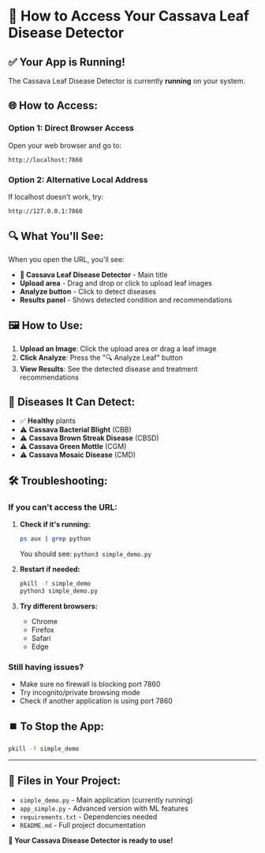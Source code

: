 # 🌿 How to Access Your Cassava Leaf Disease Detector

## ✅ **Your App is Running!**

The Cassava Leaf Disease Detector is currently **running** on your system.

## 🌐 **How to Access:**

### **Option 1: Direct Browser Access**
Open your web browser and go to:
```
http://localhost:7860
```

### **Option 2: Alternative Local Address**
If localhost doesn't work, try:
```
http://127.0.0.1:7860
```

## 🔍 **What You'll See:**

When you open the URL, you'll see:
- **🌿 Cassava Leaf Disease Detector** - Main title
- **Upload area** - Drag and drop or click to upload leaf images
- **Analyze button** - Click to detect diseases
- **Results panel** - Shows detected condition and recommendations

## 🖼️ **How to Use:**

1. **Upload an Image**: Click the upload area or drag a leaf image
2. **Click Analyze**: Press the "🔍 Analyze Leaf" button  
3. **View Results**: See the detected disease and treatment recommendations

## 🏥 **Diseases It Can Detect:**

- ✅ **Healthy** plants
- ⚠️ **Cassava Bacterial Blight** (CBB)
- ⚠️ **Cassava Brown Streak Disease** (CBSD)
- ⚠️ **Cassava Green Mottle** (CGM) 
- ⚠️ **Cassava Mosaic Disease** (CMD)

## 🛠️ **Troubleshooting:**

### If you can't access the URL:

1. **Check if it's running:**
   ```bash
   ps aux | grep python
   ```
   You should see: `python3 simple_demo.py`

2. **Restart if needed:**
   ```bash
   pkill -f simple_demo
   python3 simple_demo.py
   ```

3. **Try different browsers:**
   - Chrome
   - Firefox
   - Safari
   - Edge

### **Still having issues?**
- Make sure no firewall is blocking port 7860
- Try incognito/private browsing mode
- Check if another application is using port 7860

## ⏹️ **To Stop the App:**
```bash
pkill -f simple_demo
```

---

## 📁 **Files in Your Project:**

- `simple_demo.py` - Main application (currently running)
- `app_simple.py` - Advanced version with ML features
- `requirements.txt` - Dependencies needed
- `README.md` - Full project documentation

**🎉 Your Cassava Disease Detector is ready to use!**